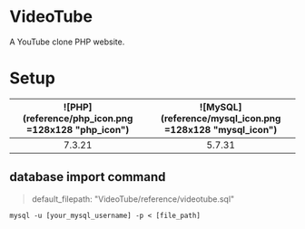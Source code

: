 # VideoTube
A YouTube clone PHP website.

# Setup
![PHP](reference/php_icon.png =128x128 "php_icon") | ![MySQL](reference/mysql_icon.png =128x128 "mysql_icon")
|:---:|:---:|
| 7.3.21 | 5.7.31


## database import command

> default_filepath: "VideoTube/reference/videotube.sql"

```
mysql -u [your_mysql_username] -p < [file_path]
```
